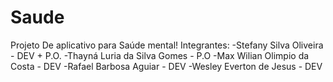 # Saude
Projeto De aplicativo para Saúde mental!
Integrantes:
-Stefany Silva Oliveira - DEV + P.O.
-Thayná Luria da Silva Gomes - P.O
-Max Wilian Olimpio da Costa - DEV
-Rafael Barbosa Aguiar - DEV
-Wesley Everton de Jesus - DEV
